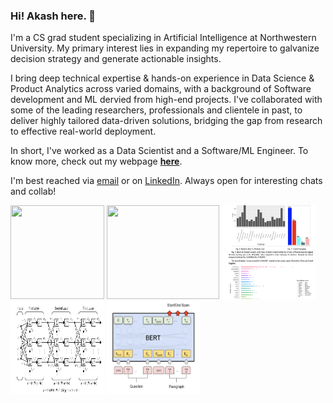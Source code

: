 ### Hi! Akash here. 🦉

I'm a CS grad student specializing in Artificial Intelligence at Northwestern University. My primary interest lies in expanding my repertoire to galvanize decision strategy and generate actionable insights. 

I bring deep technical expertise & hands-on experience in Data Science & Product Analytics across varied domains, with a background of Software development and ML dervied from high-end projects. I've collaborated with some of the leading researchers, professionals and clientele in past, to deliver highly tailored data-driven solutions, bridging the gap from research to effective real-world deployment. 

In short, I've worked as a Data Scientist and a Software/ML Engineer. To know more, check out my webpage **[here](https://gvsakash.github.io)**. 

I'm best reached via [email](mailto:gvsakash@u.northwestern.edu) or on [LinkedIn](https://linkedin.com/in/gvsakash). Always open for interesting chats and collab!
<!--
##### News & Updates: 
* 💻 Expanded on my Spring research with [The Home Depot](https://corporate.homedepot.com) as a ***Data Scientist** (Capstone) to work on Applied DL modules with the product analytics team.* 
* 🏢 My prior internships & work include [NU Retail AI Lab)](https://rac.medill.northwestern.edu/rac-ai-lab/), [Thomson Reuters Labs](https://innovation.thomsonreuters.com/en/labs.html), [IIT Hyderabad](https://github.com/gvsakash/ann-design), [L&T](https://www.kobelco.co.jp/english/welding/) and [TCS](https://cloud.google.com/dialogflow/docs/).
* 🤔 Most of my recent work has gravitated on Tech/Product Analytics, A/B Testing (DOE/Model Agnostic Methods), Deep Learning and Model Deployment. I have a background of diverse work across Analytics (data/retail) and Robotics prior to Tech.
* 🏐 In my spare time, I explore various Art [styles](https://www.instagram.com/gvsakash), Cooking, Volleyball and read Science Novels / Manga.  
-->
 
[<img src="gan.png" height="150" width="150">](https://github.com/gvsakash/cycle-gan)
[<img src="auto.gif" height="150" width="180">](https://github.com/gvsakash/auto)
[<img src="sales.png" height="150" width="150">](https://github.com/gvsakash/aws-sales)
[<img src="iit.jpg" height="150" width="150">](https://github.com/gvsakash/ann-design)
[<img src="bert.png" height="150" width="150">](https://github.com/gvsakash/nlp)

<!--
**gvsakash/gvsakash** is a ✨ _special_ ✨ repository because its `README.md` (this file) appears on your GitHub profile.
[![My github stats](https://github-readme-stats.vercel.app/api?username=gvsakash)](https://github.com/gvsakash/github-readme-stats)
!-->
